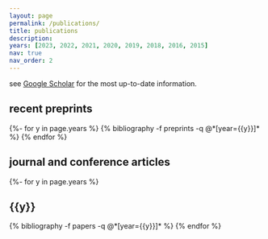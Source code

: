 ```yaml
---
layout: page
permalink: /publications/
title: publications
description: 
years: [2023, 2022, 2021, 2020, 2019, 2018, 2016, 2015]
nav: true
nav_order: 2
---
```

<!-- _pages/publications.md -->
see [Google Scholar](https://scholar.google.com/citations?user=oOhnPUgAAAAJ&hl=en&authuser=1) for the most up-to-date information.

<div class="publications">

<h2 class="preprints">recent preprints</h2>
{%- for y in page.years %}
  {% bibliography -f preprints -q @*[year={{y}}]* %}
{% endfor %}


<h2 class="articles">journal and conference articles</h2>
{%- for y in page.years %}
  <h2 class="year">{{y}}</h2>
  {% bibliography -f papers -q @*[year={{y}}]* %}
{% endfor %}


</div>

